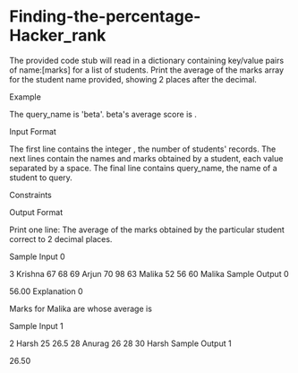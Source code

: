 # Finding-the-percentage-Hacker_rank

The provided code stub will read in a dictionary containing key/value pairs of name:[marks] for a list of students. Print the average of the marks array for the student name provided, showing 2 places after the decimal.

Example

The query_name is 'beta'. beta's average score is .

Input Format

The first line contains the integer , the number of students' records. The next  lines contain the names and marks obtained by a student, each value separated by a space. The final line contains query_name, the name of a student to query.

Constraints

Output Format

Print one line: The average of the marks obtained by the particular student correct to 2 decimal places.

Sample Input 0

3
Krishna 67 68 69
Arjun 70 98 63
Malika 52 56 60
Malika
Sample Output 0

56.00
Explanation 0

Marks for Malika are  whose average is 

Sample Input 1

2
Harsh 25 26.5 28
Anurag 26 28 30
Harsh
Sample Output 1

26.50
